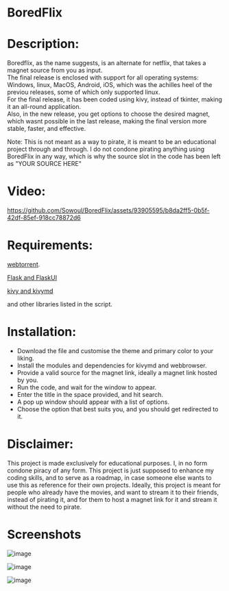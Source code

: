# BoredFlix
# Description:  
Boredflix, as the name suggests, is an alternate for netflix, that takes a magnet source from you as input.  
The final release is enclosed with support for all operating systems: Windows, linux, MacOS, Android, iOS, which was the achilles heel of the previou releases, some of which only supported linux.  
For the final release, it has been coded using kivy, instead of tkinter, making it an all-round application.  
Also, in the new release, you get options to choose the desired magnet, which wasnt possible in the last release, making the final version more stable, faster, and effective.  

Note: This is not meant as a way to pirate, it is meant to be an educational project through and through. I do not condone pirating anything using BoredFlix in any way, which is why the source slot in the code has been left as "YOUR SOURCE HERE"

# Video:



https://github.com/Sowoul/BoredFlix/assets/93905595/b8da2ff5-0b5f-42df-85ef-918cc78872d6






# Requirements:  
[webtorrent](https://www.npmjs.com/package/webtorrent-cli).    
    
[Flask and FlaskUI](https://flask.palletsprojects.com/en/2.3.x/installation/)    
    
[kivy and kivymd](https://kivymd.readthedocs.io/en/1.1.1/)    
   

and other libraries listed in the script.
   
# Installation:
- Download the file and customise the theme and primary color to your liking.
- Install the modules and dependencies for kivymd and webbrowser.
- Provide a valid source for the magnet link, ideally a magnet link hosted by you.
- Run the code, and wait for the window to appear.
- Enter the title in the space provided, and hit search.
- A pop up window should appear with a list of options.
- Choose the option that best suits you, and you should get redirected to it.

# Disclaimer:
This project is made exclusively for educational purposes. I, in no form condone piracy of any form. This project is just supposed to enhance my coding skills, and to serve as a roadmap, in case someone else wants to use this as reference for their own projects. Ideally, this project is meant for people who already have the movies, and want to stream it to their friends, instead of pirating it, and for them to host a magnet link for it and stream it without the need to pirate.




# Screenshots     

![image](https://user-images.githubusercontent.com/93905595/236641588-7d7f389c-b58e-4842-9477-f427b5c64ca1.png)
      
      
![image](https://user-images.githubusercontent.com/93905595/236641573-6555f552-d598-4cb5-807f-fc32c3d12ce1.png)
    
    
![image](https://user-images.githubusercontent.com/93905595/236656604-f115ceb2-2975-4f9a-a5ba-4280a5ef208e.png)
